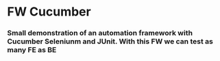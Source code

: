 # FW Cucumber
### Small demonstration of an automation framework with Cucumber Seleniunm and JUnit. With this FW we can test as many FE as BE
